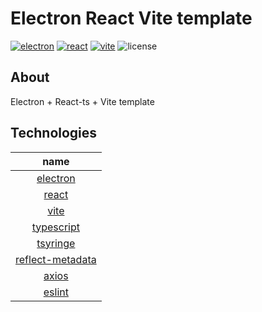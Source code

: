 # Electron React Vite template

[![electron](https://img.shields.io/static/v1?label=electron&message=20.0.3&color=green)](https://www.electronjs.org)
[![react](https://img.shields.io/static/v1?label=react&message=18.2.0&color=blue)](https://reactjs.org)
[![vite](https://img.shields.io/static/v1?label=vite&message=3.0.9&color=yellow)](https://vitejs.dev)
![license](https://img.shields.io/badge/license-MIT-orange)

## About

Electron + React-ts + Vite template

## Technologies

|                               name                                |
|:-----------------------------------------------------------------:|
|              [electron](https://www.electronjs.org)               |
|                   [react](https://reactjs.org)                    |
|                    [vite](https://vitejs.dev)                     |
|           [typescript](https://www.typescriptlang.org)            |
|         [tsyringe](https://github.com/microsoft/tsyringe)         |
| [reflect-metadata](https://github.com/rbuckton/reflect-metadata)  |
|              [axios](https://github.com/axios/axios)              |
|                   [eslint](https://eslint.org)                    |
